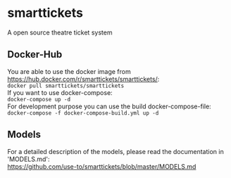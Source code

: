 # smarttickets
A open source theatre ticket system

## Docker-Hub
You are able to use the docker image from https://hub.docker.com/r/smarttickets/smarttickets/:   
`docker pull smarttickets/smarttickets`  
If you want to use docker-compose:   
`docker-compose up -d`  
For development purpose you can use the build docker-compose-file:  
`docker-compose -f docker-compose-build.yml up -d`

## Models
For a detailed description of the models, please read the documentation in 'MODELS.md':  
https://github.com/use-to/smarttickets/blob/master/MODELS.md
